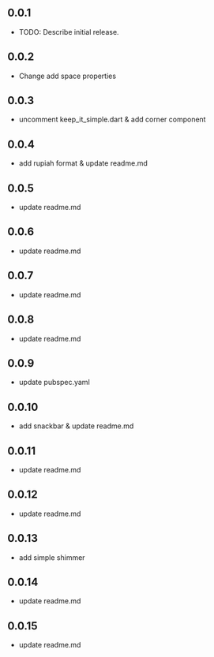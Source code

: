 ## 0.0.1

- TODO: Describe initial release.

## 0.0.2

- Change add space properties

## 0.0.3

- uncomment keep_it_simple.dart & add corner component

## 0.0.4

- add rupiah format & update readme.md

## 0.0.5

- update readme.md

## 0.0.6

- update readme.md

## 0.0.7

- update readme.md

## 0.0.8

- update readme.md

## 0.0.9

- update pubspec.yaml

## 0.0.10

- add snackbar & update readme.md

## 0.0.11

- update readme.md

## 0.0.12

- update readme.md

## 0.0.13

- add simple shimmer

## 0.0.14

- update readme.md

## 0.0.15

- update readme.md
